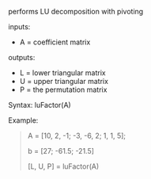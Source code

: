 performs LU decomposition with pivoting

inputs:
- A = coefficient matrix

outputs:

- L = lower triangular matrix
- U = upper triangular matrix
- P = the permutation matrix

Syntax: luFactor(A)

Example:
> A = [10, 2, -1; 
    -3, -6, 2;
    1, 1, 5];
>    
>b = [27; -61.5; -21.5]
>
>[L, U, P] = luFactor(A)
